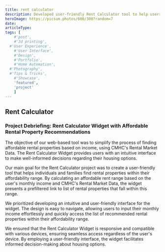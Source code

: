 ```yaml
---
title: rent calculator
description: Developed user-friendly Rent Calculator tool to help users find affordable rental properties based on income.
heroImage: https://picsum.photos/600/300?random=7
date:
articleType:
tags: [
	#'post',
	#'3d printing',
  #'User Experience',
	#'User Interface',
	#'Design',
	#'Portfolio',
	#'Home Automation',
  #'Photography',
  #'Tips & Tricks',
	#'Showcase',
	'featured',
	'project'
	]
---
```


## Rent Calculator

<article>

### Project Debriefing: Rent Calculator Widget with Affordable Rental Property Recommendations

The objective of our web-based tool was to simplify the process of finding affordable rental properties based on income, using CMHC's Rental Market Data. The Rent Calculator Widget provides users with an intuitive interface to make well-informed decisions regarding their housing options.

Our main goal for the Rent Calculator project was to create a user-friendly tool that helps individuals and families find rental properties within their affordability range. By calculating an affordable rent range based on the user's monthly income and CMHC's Rental Market Data, the widget presents a prefiltered link to list of rental properties that fall within this range.

We prioritized developing an intuitive and user-friendly interface for the widget. The design is easy to navigate, allowing users to input their monthly income effortlessly and quickly access the list of recommended rental properties within their affordability range.

We ensured that the Rent Calculator Widget is responsive and compatible with various devices, ensuring seamless access regardless of the user's device. By employing a user-friendly interface, the widget facilitates informed decision-making about housing options.
</article>
